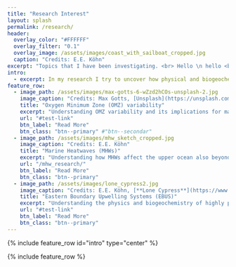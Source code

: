 ```yaml
---
title: "Research Interest"
layout: splash
permalink: /research/
header:
  overlay_color: "#FFFFFF"
  overlay_filter: "0.1"
  overlay_image: /assets/images/coast_with_sailboat_cropped.jpg
  caption: "Credits: E.E. Köhn"
excerpt: "Topics that I have been investigating. <br> Hello \n hello <br>"
intro: 
  - excerpt: In my research I try to uncover how physical and biogeochemical processes shape the marine environment as we know it. An improved understanding of these mechanisms can help us anticipate future ocean and climate changes and support the preservation of marine ecosystem services, such as the provision of food or the uptake of excess heat and carbon dioxide. Next to this human-centered motivation, I am further driven by a simple fascination for all processes that occur against the backdrop of the whirling and swirling ocean. 
feature_row:
  - image_path: /assets/images/max-gotts-6-wZzd2hCOs-unsplash-2.jpg
    image_caption: "Credits: Max Gotts, [Unsplash](https://unsplash.com/photos/6-wZzd2hCOs)"
    title: "Oxygen Minimum Zone (OMZ) variability"
    excerpt: "Understanding OMZ variability and its implications for marine life."
    url: "#test-link"
    btn_label: "Read More"
    btn_class: "btn--primary" #"btn--secondar"
  - image_path: /assets/images/mhw_sketch_cropped.jpg
    image_caption: "Credits: E.E. Köhn"
    title: "Marine Heatwaves (MHWs)"
    excerpt: "Understanding how MHWs affect the upper ocean also beyond the sea surface."
    url: "/mhw_research/"
    btn_label: "Read More"
    btn_class: "btn--primary"
  - image_path: /assets/images/lone_cypress2.jpg
    image_caption: "Credits: E.E. Köhn, [**Lone Cypress**](https://www.openstreetmap.org/#map=18/36.56922/-121.96568)"
    title: "Eastern Boundary Upwelling Systems (EBUS)"
    excerpt: "Understanding the physics and biogeochemistry of highly productive EBUS."
    url: "#test-link"
    btn_label: "Read More"
    btn_class: "btn--primary"
---
```


{% include feature_row id="intro" type="center" %}

{% include feature_row %}
